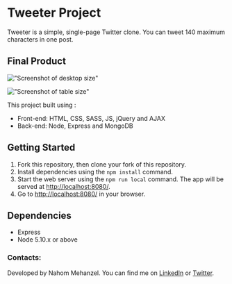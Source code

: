 # Tweeter Project

Tweeter is a simple, single-page Twitter clone. You can tweet 140 maximum characters in one post.

## Final Product

!["Screenshot of desktop size"](https://user-images.githubusercontent.com/14014497/129321059-90dc4a43-8671-411b-8334-f57dec6cf611.png)


!["Screenshot of table size"](https://user-images.githubusercontent.com/14014497/129321173-67428bad-fbb6-4dfe-899a-60f084eab92b.png)


This project built using :
- Front-end: HTML, CSS, SASS, JS, jQuery and AJAX
- Back-end: Node, Express and MongoDB

## Getting Started

1. Fork this repository, then clone your fork of this repository.
2. Install dependencies using the `npm install` command.
3. Start the web server using the `npm run local` command. The app will be served at <http://localhost:8080/>.
4. Go to <http://localhost:8080/> in your browser.

## Dependencies

- Express
- Node 5.10.x or above

### Contacts:
Developed by Nahom Mehanzel. You can find me on [LinkedIn](https://www.linkedin.com/in/nahom-mehanzel/) or [Twitter](https://twitter.com/NahomKibreab).
